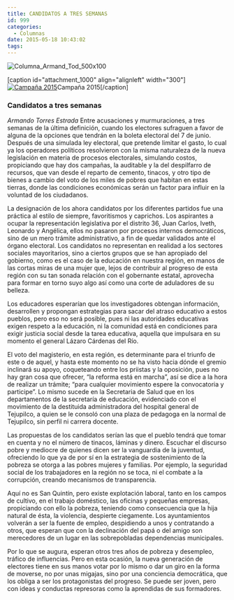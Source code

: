 ```yaml
---
title: CANDIDATOS A TRES SEMANAS
id: 999
categories:
  - Columnas
date: 2015-05-18 10:43:02
tags:
---
```


![Columna_Armand_Tod_500x100](http://www.laredsemanario.com/wp-content/uploads/2015/04/Columna_Armand_Tod_500x100.png)

[caption id="attachment_1000" align="alignleft" width="300"][![Campaña 2015](http://www.laredsemanario.com/wp-content/uploads/2015/05/columna_armand_tod_no06-300x162.jpg)](http://www.laredsemanario.com/wp-content/uploads/2015/05/columna_armand_tod_no06.jpg)Campaña 2015[/caption]

### Candidatos a tres semanas

_Armando Torres Estrada_
Entre acusaciones y murmuraciones, a tres semanas de la última definición, cuando los electores sufraguen a favor de alguna de la opciones que tendrán en la boleta electoral del 7 de junio. Después de una simulada ley electoral, que pretende limitar el gasto, lo cual ya los operadores políticos resolvieron con la misma naturaleza de la nueva legislación en materia de procesos electorales, simulando costos, propiciando que hay dos campañas, la auditable y la del despilfarro de recursos, que van desde el reparto de cemento, tinacos, y otro tipo de bienes a cambio del voto de los miles de pobres que habitan en estas tierras, donde las condiciones económicas serán un factor para influir en la voluntad de los ciudadanos.

La designación de los ahora candidatos por los diferentes partidos fue una práctica al estilo de siempre, favoritismos y caprichos. Los aspirantes a ocupar la representación legislativa por el distrito 36, Juan Carlos, Iveth, Leonardo y Angélica, ellos no pasaron por procesos internos democráticos, sino de un mero trámite administrativo, a fin de quedar validados ante el órgano electoral. Los candidatos no representan en realidad a los sectores sociales mayoritarios, sino a ciertos grupos que se han apropiado del gobierno, como es el caso de la educación en nuestra región, en manos de las cortas miras de una mujer que, lejos de contribuir al progreso de esta región con su tan sonada relación con el gobernante estatal, aprovecha para formar en torno suyo algo así como una corte de aduladores de su belleza.

Los educadores esperarían que los investigadores obtengan información, desarrollen y propongan estrategias para sacar del atraso educativo a estos pueblos, pero eso no será posible, pues ni las autoridades educativas exigen respeto a la educación, ni la comunidad está en condiciones para exigir justicia social desde la tarea educativa, aquella que impulsara en su momento el general Lázaro Cárdenas del Río.

El voto del magisterio, en esta región, es determinante para el triunfo de este o de aquel, y hasta este momento no se ha visto hacia dónde el gremio inclinará su apoyo, coqueteando entre los priistas y la oposición, pues no hay gran cosa que ofrecer, “la reforma está en marcha”, así se dice a la hora de realizar un trámite; “para cualquier movimiento espere la convocatoria y participe”. Lo mismo sucede en la Secretaria de Salud que en los departamentos de la secretaría de educación, evidenciado con el movimiento de la destituida administradora del hospital general de Tejupilco, a quien se le consoló con una plaza de pedagoga en la normal de Tejupilco, sin perfil ni carrera docente.

Las propuestas de los candidatos serían las que el pueblo tendrá que tomar en cuenta y no el número de tinacos, láminas y dinero. Escuchar el discurso pobre y mediocre de quienes dicen ser la vanguardia de la juventud, ofreciendo lo que ya de por sí en la estrategia de sostenimiento de la pobreza se otorga a las pobres mujeres y familias. Por ejemplo, la seguridad social de los trabajadores en la región no se toca, ni el combate a la corrupción, creando mecanismos de transparencia.

Aquí no es San Quintín, pero existe explotación laboral, tanto en los campos de cultivo, en el trabajo doméstico, las oficinas y pequeñas empresas, propiciando con ello la pobreza, teniendo como consecuencia que la hija natural de ésta, la violencia, despierte ciegamente. Los ayuntamientos volverán a ser la fuente de empleo, despidiendo a unos y contratando a otros, que esperan que con la declinación del papá o del amigo son merecedores de un lugar en las sobrepobladas dependencias municipales.

Por lo que se augura, esperan otros tres años de pobreza y desempleo, tráfico de influencias. Pero en esta ocasión, la nueva generación de electores tiene en sus manos votar por lo mismo o dar un giro en la forma de moverse, no por unas migajas, sino por una conciencia democrática, que los obliga a ser los protagonistas del progreso. Se puede ser joven, pero con ideas y conductas represoras como la aprendidas de sus formadores.